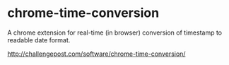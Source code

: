 chrome-time-conversion
======================

A chrome extension for real-time (in browser) conversion of timestamp to readable date format.

http://challengepost.com/software/chrome-time-conversion/
